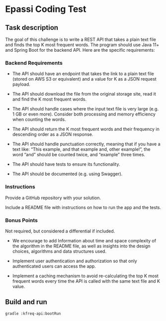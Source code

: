 # Epassi Coding Test

## Task description

The goal of this challenge is to write a REST API that takes a plain text file
and finds the top K most frequent words. The program should use Java 11+ and
Spring Boot for the backend API. Here are the specific requirements:

### Backend Requirements

- The API should have an endpoint that takes the link to a plain text file
(stored on AWS S3 or equivalent) and a value for K as a JSON request payload.

- The API should download the file from the original storage site, read it
and find the K most frequent words.

- The API should handle cases where the input text file is very large (e.g.
1&nbsp;GB or even more). Consider both processing and memory efficiency when
counting the words.

- The API should return the K most frequent words and their frequency in
descending order as a JSON response.

- The API should handle punctuation correctly, meaning that if you have a text
like: “This example, and that example and, other example!”, the word “and”
should be counted twice, and “example” three times.

- The API should have tests to ensure its functionality.

- The API should be documented (e.g. using Swagger).  

### Instructions

Provide a GitHub repository with your solution.

Include a README file with instructions on how to run the app and the tests.
 
### Bonus Points

Not required, but considered a differential if included.

- We encourage to add Information about time and space complexity of the
algorithm in the README file, as well as insights into the design choices,
algorithms and data structures used.

- Implement user authentication and authorization so that only authenticated
users can access the app.

- Implement a caching mechanism to avoid re-calculating the top K most frequent
words every time the API is called with the same text file and K value.

## Build and run

```
gradle :kfreq-api:bootRun
```
